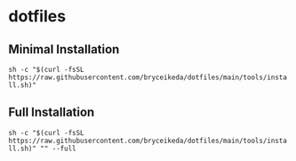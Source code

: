 # dotfiles

## Minimal Installation
```sh -c "$(curl -fsSL https://raw.githubusercontent.com/bryceikeda/dotfiles/main/tools/install.sh)"```

## Full Installation
```sh -c "$(curl -fsSL https://raw.githubusercontent.com/bryceikeda/dotfiles/main/tools/install.sh)" "" --full```
